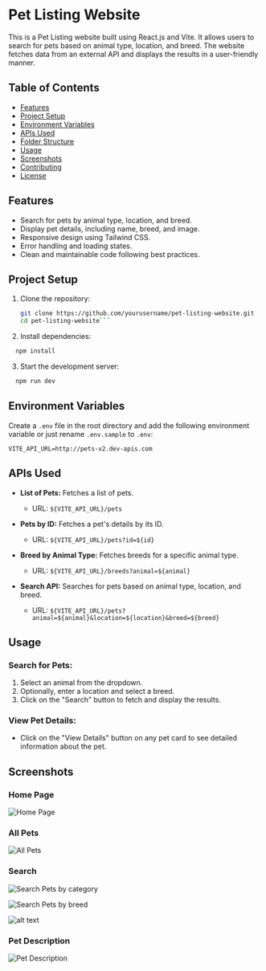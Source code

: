 # Pet Listing Website

This is a Pet Listing website built using React.js and Vite. It allows users to search for pets based on animal type, location, and breed. The website fetches data from an external API and displays the results in a user-friendly manner.

## Table of Contents

- [Features](#features)
- [Project Setup](#project-setup)
- [Environment Variables](#environment-variables)
- [APIs Used](#apis-used)
- [Folder Structure](#folder-structure)
- [Usage](#usage)
- [Screenshots](#screenshots)
- [Contributing](#contributing)
- [License](#license)

## Features

- Search for pets by animal type, location, and breed.
- Display pet details, including name, breed, and image.
- Responsive design using Tailwind CSS.
- Error handling and loading states.
- Clean and maintainable code following best practices.

## Project Setup

1. Clone the repository:

   ````bash
   git clone https://github.com/yourusername/pet-listing-website.git
   cd pet-listing-website```

   ````

2. Install dependencies:

```bash
  npm install
```

3. Start the development server:

```bash
  npm run dev
```

## Environment Variables

Create a `.env` file in the root directory and add the following environment variable or just rename `.env.sample` to `.env`:

```plaintext
VITE_API_URL=http://pets-v2.dev-apis.com
```

## APIs Used

- **List of Pets:** Fetches a list of pets.

  - URL: `${VITE_API_URL}/pets`

- **Pets by ID:** Fetches a pet's details by its ID.

  - URL: `${VITE_API_URL}/pets?id=${id}`

- **Breed by Animal Type:** Fetches breeds for a specific animal type.

  - URL: `${VITE_API_URL}/breeds?animal=${animal}`

- **Search API:** Searches for pets based on animal type, location, and breed.
  - URL: `${VITE_API_URL}/pets?animal=${animal}&location=${location}&breed=${breed}`

## Usage

### Search for Pets:

1. Select an animal from the dropdown.
2. Optionally, enter a location and select a breed.
3. Click on the "Search" button to fetch and display the results.

### View Pet Details:

- Click on the "View Details" button on any pet card to see detailed information about the pet.

## Screenshots

### Home Page

![Home Page](image-1.png)

### All Pets

![All Pets](image-2.png)

### Search

![Search Pets by category](image-3.png)

![Search Pets by breed](image-4.png)

![alt text](image-5.png)

### Pet Description

![Pet Description](image-6.png)
